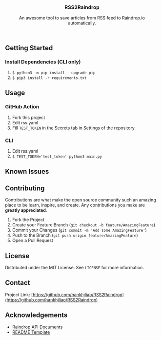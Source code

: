 <p align="center">
<h3 align="center">RSS2Raindrop</h3>

<p align="center">
An awesome tool to save articles from RSS feed to Raindrop.io automatically.
</p>

<p align="center">
<a href="https://github.com/hankhjliao/RSS2Raindrop/actions?query=workflow%3Arun">
<img src="https://img.shields.io/github/actions/workflow/status/hankhjliao/RSS2Raindrop/run.yml?style=flat-square&label=run" alt=""></a>
<a href="https://github.com/hankhjliao/RSS2Raindrop/graphs/contributors">
<img src="https://img.shields.io/github/contributors/hankhjliao/RSS2Raindrop.svg?style=flat-square" alt=""></a>
<a href="https://github.com/hankhjliao/RSS2Raindrop/network/members">
<img src="https://img.shields.io/github/forks/hankhjliao/RSS2Raindrop.svg?style=flat-square" alt=""></a>
<a href="https://github.com/hankhjliao/RSS2Raindrop/stargazers">
<img src="https://img.shields.io/github/stars/hankhjliao/RSS2Raindrop.svg?style=flat-square" alt=""></a>
<a href="https://github.com/hankhjliao/RSS2Raindrop/issues">
<img src="https://img.shields.io/github/issues/hankhjliao/RSS2Raindrop.svg?style=flat-square" alt=""></a>
<a href="https://github.com/hankhjliao/RSS2Raindrop/blob/master/LICENSE.txt">
<img src="https://img.shields.io/github/license/hankhjliao/RSS2Raindrop.svg?style=flat-square" alt=""></a>
</p>

</p>


## Getting Started

### Install Dependencies (CLI only)
1. `$ python3 -m pip install --upgrade pip`
2. `$ pip3 install -r requirements.txt`

## Usage

### GitHub Action
1. Fork this project
2. Edit rss.yaml
3. Fill `TEST_TOKEN` in the Secrets tab in Settings of the repository.

### CLI
1. Edit rss.yaml
2. `$ TEST_TOKEN='test_token' python3 main.py`

## Known Issues

## Contributing

Contributions are what make the open source community such an amazing place to be learn, inspire, and create. Any contributions you make are **greatly appreciated**.

1. Fork the Project
2. Create your Feature Branch (`git checkout -b feature/AmazingFeature`)
3. Commit your Changes (`git commit -m 'Add some AmazingFeature'`)
4. Push to the Branch (`git push origin feature/AmazingFeature`)
5. Open a Pull Request

## License

Distributed under the MIT License. See `LICENSE` for more information.

## Contact

Project Link: [https://github.com/hankhjliao/RSS2Raindrop](https://github.com/hankhjliao/RSS2Raindrop)

## Acknowledgements
- [Raindrop API Documents](https://developer.raindrop.io/)
- [README Template](https://github.com/othneildrew/Best-README-Template)

